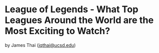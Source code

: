 # League of Legends - What Top Leagues Around the World are the Most Exciting to Watch?
by James Thai (jqthai@ucsd.edu)
